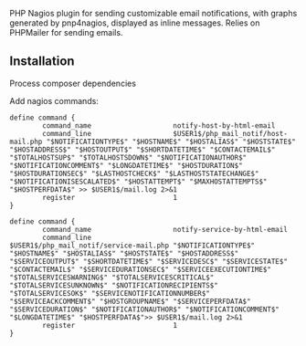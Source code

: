 PHP Nagios plugin for sending customizable email notifications, with graphs generated by pnp4nagios, displayed as inline messages.
Relies on PHPMailer for sending emails.

## Installation
Process composer dependencies

Add nagios commands:
```
define command {
        command_name                    notify-host-by-html-email
        command_line                    $USER1$/php_mail_notif/host-mail.php "$NOTIFICATIONTYPE$" "$HOSTNAME$" "$HOSTALIAS$" "$HOSTSTATE$" "$HOSTADDRESS$" "$HOSTOUTPUT$" "$SHORTDATETIME$" "$CONTACTEMAIL$" "$TOTALHOSTSUP$" "$TOTALHOSTSDOWN$" "$NOTIFICATIONAUTHOR$" "$NOTIFICATIONCOMMENT$" "$LONGDATETIME$" "$HOSTDURATION$" "$HOSTDURATIONSEC$" "$LASTHOSTCHECK$" "$LASTHOSTSTATECHANGE$" "$NOTIFICATIONISESCALATED$" "$HOSTATTEMPT$" "$MAXHOSTATTEMPTS$" "$HOSTPERFDATA$" >> $USER1$/mail.log 2>&1
        register                        1
}

define command {
        command_name                    notify-service-by-html-email
        command_line                    $USER1$/php_mail_notif/service-mail.php "$NOTIFICATIONTYPE$" "$HOSTNAME$" "$HOSTALIAS$" "$HOSTSTATE$" "$HOSTADDRESS$" "$SERVICEOUTPUT$" "$SHORTDATETIME$" "$SERVICEDESC$" "$SERVICESTATE$" "$CONTACTEMAIL$" "$SERVICEDURATIONSEC$" "$SERVICEEXECUTIONTIME$" "$TOTALSERVICESWARNING$" "$TOTALSERVICESCRITICAL$" "$TOTALSERVICESUNKNOWN$" "$NOTIFICATIONRECIPIENTS$" "$TOTALSERVICESOK$" "$SERVICENOTIFICATIONNUMBER$" "$SERVICEACKCOMMENT$" "$HOSTGROUPNAME$" "$SERVICEPERFDATA$" "$SERVICEDURATION$" "$NOTIFICATIONAUTHOR$" "$NOTIFICATIONCOMMENT$" "$LONGDATETIME$" "$HOSTPERFDATA$">> $USER1$/mail.log 2>&1
        register                        1
}
```
